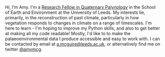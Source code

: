 Hi, I’m Amy. I'm a <a href="https://environment.leeds.ac.uk/see/staff/10009/dr-amy-mcguire">Research Fellow in Quaternary Palynology</a> in the School of Earth and Environment at the University of Leeds. 
My interests lie, primarily, in the reconstruction of past climate, particularly in how vegetation responds to changes in climate on a range of timescales.
I'm here to learn - I'm hoping to improve my Python skills, and also to get better at making all my code readable! Mostly, I'd like to to make the palaeoenvironmental data I produce accessible and easy to work with.
I can be contacted by email at a.mcguire@leeds.ac.uk, or alternatively find me on twitter <a href="https://twitter.com/amymcg">@amymcg</a>.

<!---
amy-mcg/amy-mcg is a ✨ special ✨ repository because its `README.md` (this file) appears on your GitHub profile.
You can click the Preview link to take a look at your changes.
--->
